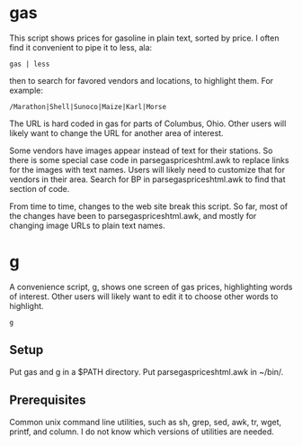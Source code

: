 gas
===

This script shows prices for gasoline in plain text, sorted by price.
I often find it convenient to pipe it to less, ala:

    gas | less

then to search for favored vendors and locations, to highlight them.
For example:

    /Marathon|Shell|Sunoco|Maize|Karl|Morse

The URL is hard coded in gas for parts of Columbus, Ohio.
Other users will likely want to change the URL for another area of interest.

Some vendors have images appear instead of text for their stations. So there is
some special case code in parsegaspriceshtml.awk to replace links for the
images with text names. Users will likely need to customize that for vendors in
their area. Search for BP in parsegaspriceshtml.awk to find that section
of code.

From time to time, changes to the web site break this script. So far, most of
the changes have been to parsegaspriceshtml.awk, and mostly for changing image
URLs to plain text names.

g
=

A convenience script, g, shows one screen of gas prices, highlighting words of
interest. Other users will likely want to edit it to choose other words to
highlight.

    g

## Setup

Put gas and g in a $PATH directory.
Put parsegaspriceshtml.awk in ~/bin/.

## Prerequisites

Common unix command line utilities, such as sh, grep, sed, awk, tr, wget,
printf, and column. I do not know which versions of utilities are needed.

